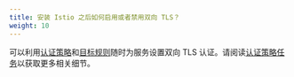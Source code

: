 ```yaml
---
title: 安装 Istio 之后如何启用或者禁用双向 TLS？
weight: 10
---
```


可以利用[认证策略](/zh/docs/concepts/security/#认证策略)和[目标规则](/zh/docs/concepts/traffic-management/#目标规则)随时为服务设置双向 TLS 认证。请阅读[认证策略任务](/zh/docs/tasks/security/authn-policy/)以获取更多相关细节。
